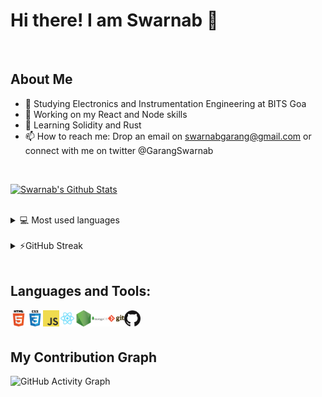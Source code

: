 # Hi there! I am Swarnab 👋
<br />

## About Me

- 📖 Studying Electronics and Instrumentation Engineering at BITS Goa
- 🔭 Working on my React and Node skills
- 🌱 Learning Solidity and Rust
- 📫 How to reach me: Drop an email on swarnabgarang@gmail.com or connect with me on twitter @GarangSwarnab

<br />

  <a href="https://github.com/swarnabgarang"><img alt="Swarnab's Github Stats" src="https://github-readme-stats.vercel.app/api?username=swarnabgarang&show_icons=true&count_private=true&locale=en&layout=compact&theme=tokyonight" /></a>

<br />
<details> 
  <summary>💻 Most used languages</summary>
  <br/>
  <a href="https://github.com/swarnabgarang"><img alt="Swarnab's Top Languages" src="https://github-readme-stats.vercel.app/api/top-langs/?username=swarnabgarang&langs_count=7&theme=tokyonight" /></a>
  <br/>
  <b>Note:</b> This chart is only a metric of which languages my public code on GitHub consists of and does not reflect my experience or skill level.
</details>

<br />

<details>
  <summary>⚡GitHub Streak</summary>
  <br/>
  <a href="https://github.com/swarnabgarang"><img alt="Swarnab's GitHub Streak" src="https://github-readme-streak-stats.herokuapp.com/?user=swarnabgarang&theme=tokyonight" /></a>
</details>

<br />

## Languages and Tools:

<img align="left" alt="HTML5" width="26px" src="https://raw.githubusercontent.com/github/explore/80688e429a7d4ef2fca1e82350fe8e3517d3494d/topics/html/html.png" />
<img align="left" alt="CSS3" width="26px" src="https://raw.githubusercontent.com/github/explore/80688e429a7d4ef2fca1e82350fe8e3517d3494d/topics/css/css.png" />
<img align="left" alt="JavaScript" width="26px" src="https://raw.githubusercontent.com/github/explore/80688e429a7d4ef2fca1e82350fe8e3517d3494d/topics/javascript/javascript.png" />
<img align="left" alt="React" width="26px" src="https://raw.githubusercontent.com/github/explore/80688e429a7d4ef2fca1e82350fe8e3517d3494d/topics/react/react.png" />
<img align="left" alt="Node.js" width="26px" src="https://raw.githubusercontent.com/github/explore/80688e429a7d4ef2fca1e82350fe8e3517d3494d/topics/nodejs/nodejs.png" />
<img align="left" alt="MongoDB" width="26px" src="https://raw.githubusercontent.com/github/explore/80688e429a7d4ef2fca1e82350fe8e3517d3494d/topics/mongodb/mongodb.png" />
<img align="left" alt="Git" width="26px" src="https://raw.githubusercontent.com/github/explore/80688e429a7d4ef2fca1e82350fe8e3517d3494d/topics/git/git.png" />
<img align="left" alt="GitHub" width="26px" src="https://raw.githubusercontent.com/github/explore/78df643247d429f6cc873026c0622819ad797942/topics/github/github.png" />

<br />
<br />

## My Contribution Graph

![GitHub Activity Graph](https://activity-graph.herokuapp.com/graph?username=swarnabgarang&theme=react-dark)

<br />

<!--
<details>
 <summary>📫 Pinned Repositories</summary>
 <a href="https://github.com/swarnabgarang">
    <img alt="Swarnab's Pinned Repository" src="https://github-readme-stats.vercel.app/api/pin/?username=swarnabgarang&repo=foodict-frontend&theme=tokyonight" />
  </a>
  <a href="https://github.com/DenverCoder1/github-readme-streak-stats">
  <img alt="Swarnab's Pinned Repository" src="https://github-readme-stats.vercel.app/api/pin/?username=swarnabgarang&repo=foodict-backend&theme=tokyonight" />
  </a>
 </details>
-->

